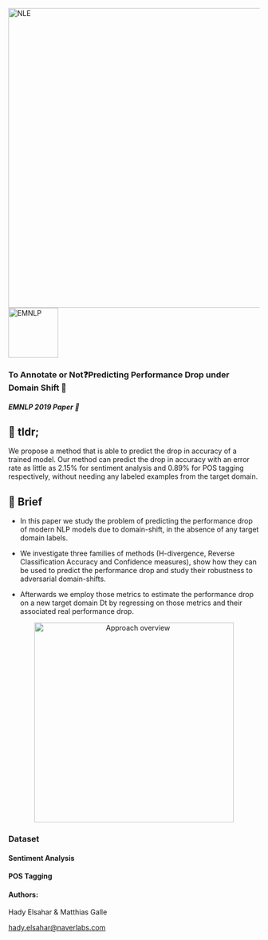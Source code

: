 
<img width="600" alt="NLE" src="https://i.imgur.com/488nYbr.jpg">  <img display="inline" width="100" alt="EMNLP" src="https://i.imgur.com/8c0QJBF.jpg">
### To Annotate or Not:question:Predicting Performance Drop under Domain Shift :mag_right:
#####  EMNLP 2019 Paper :page_with_curl: 

## :pill: tldr;
We propose a method that is able to predict the drop in accuracy of a trained model. Our method can predict the drop in accuracy with an error rate as little as 2.15% for sentiment analysis and 0.89% for POS tagging respectively, without needing any labeled examples from the target domain. 

## :small_red_triangle_down: Brief

* In this paper we study the problem of predicting the performance drop of modern NLP models due to domain-shift, in the absence of any target domain labels. 

* We investigate three families of methods (H-divergence, Reverse Classification Accuracy and Confidence measures), show how they can be used to predict the performance drop and study their robustness to adversarial domain-shifts.

* Afterwards we employ those metrics to estimate the performance drop on a new target domain Dt by regressing on those metrics and their associated real performance drop. 

<p align="center"> <img width="400" alt="Approach overview" src="https://i.imgur.com/pmKzp4W.png"> </p>


### Dataset
#### Sentiment Analysis
#### POS Tagging



#### Authors:

Hady Elsahar & Matthias Galle

hady.elsahar@naverlabs.com
